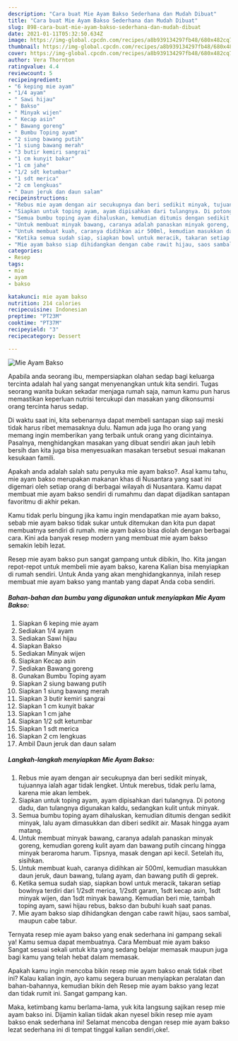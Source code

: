 ```yaml
---
description: "Cara buat Mie Ayam Bakso Sederhana dan Mudah Dibuat"
title: "Cara buat Mie Ayam Bakso Sederhana dan Mudah Dibuat"
slug: 898-cara-buat-mie-ayam-bakso-sederhana-dan-mudah-dibuat
date: 2021-01-11T05:32:50.634Z
image: https://img-global.cpcdn.com/recipes/a8b939134297fb48/680x482cq70/mie-ayam-bakso-foto-resep-utama.jpg
thumbnail: https://img-global.cpcdn.com/recipes/a8b939134297fb48/680x482cq70/mie-ayam-bakso-foto-resep-utama.jpg
cover: https://img-global.cpcdn.com/recipes/a8b939134297fb48/680x482cq70/mie-ayam-bakso-foto-resep-utama.jpg
author: Vera Thornton
ratingvalue: 4.4
reviewcount: 5
recipeingredient:
- "6 keping mie ayam"
- "1/4 ayam"
- " Sawi hijau"
- " Bakso"
- " Minyak wijen"
- " Kecap asin"
- " Bawang goreng"
- " Bumbu Toping ayam"
- "2 siung bawang putih"
- "1 siung bawang merah"
- "3 butir kemiri sangrai"
- "1 cm kunyit bakar"
- "1 cm jahe"
- "1/2 sdt ketumbar"
- "1 sdt merica"
- "2 cm lengkuas"
- " Daun jeruk dan daun salam"
recipeinstructions:
- "Rebus mie ayam dengan air secukupnya dan beri sedikit minyak, tujuannya ialah agar tidak lengket. Untuk merebus, tidak perlu lama, karena mie akan lembek."
- "Siapkan untuk toping ayam, ayam dipisahkan dari tulangnya. Di potong dadu, dan tulangnya digunakan kaldu, sedangkan kulit untuk minyak."
- "Semua bumbu toping ayam dihaluskan, kemudian ditumis dengan sedikit minyak, lalu ayam dimasukkan dan diberi sedikit air. Masak hingga ayam matang."
- "Untuk membuat minyak bawang, caranya adalah panaskan minyak goreng, kemudian goreng kulit ayam dan bawang putih cincang hingga minyak beraroma harum. Tipsnya, masak dengan api kecil. Setelah itu, sisihkan."
- "Untuk membuat kuah, caranya didihkan air 500ml, kemudian masukkan daun jeruk, daun bawang, tulang ayam, dan bawang putih di geprek."
- "Ketika semua sudah siap, siapkan bowl untuk meracik, takaran setiap bowlnya terdiri dari 1/2sdt merica, 1/2sdt garam, 1sdt kecap asin, 1sdt minyak wijen, dan 1sdt minyak bawang. Kemudian beri mie, tambah toping ayam, sawi hijau rebus, bakso dan bubuhi kuah saat panas."
- "Mie ayam bakso siap dihidangkan dengan cabe rawit hijau, saos sambal, maupun cabe tabur."
categories:
- Resep
tags:
- mie
- ayam
- bakso

katakunci: mie ayam bakso 
nutrition: 214 calories
recipecuisine: Indonesian
preptime: "PT23M"
cooktime: "PT37M"
recipeyield: "3"
recipecategory: Dessert

---
```



![Mie Ayam Bakso](https://img-global.cpcdn.com/recipes/a8b939134297fb48/680x482cq70/mie-ayam-bakso-foto-resep-utama.jpg)

Apabila anda seorang ibu, mempersiapkan olahan sedap bagi keluarga tercinta adalah hal yang sangat menyenangkan untuk kita sendiri. Tugas seorang  wanita bukan sekadar menjaga rumah saja, namun kamu pun harus memastikan keperluan nutrisi tercukupi dan masakan yang dikonsumsi orang tercinta harus sedap.

Di waktu  saat ini, kita sebenarnya dapat membeli santapan siap saji meski tidak harus ribet memasaknya dulu. Namun ada juga lho orang yang memang ingin memberikan yang terbaik untuk orang yang dicintainya. Pasalnya, menghidangkan masakan yang dibuat sendiri akan jauh lebih bersih dan kita juga bisa menyesuaikan masakan tersebut sesuai makanan kesukaan famili. 



Apakah anda adalah salah satu penyuka mie ayam bakso?. Asal kamu tahu, mie ayam bakso merupakan makanan khas di Nusantara yang saat ini digemari oleh setiap orang di berbagai wilayah di Nusantara. Kamu dapat membuat mie ayam bakso sendiri di rumahmu dan dapat dijadikan santapan favoritmu di akhir pekan.

Kamu tidak perlu bingung jika kamu ingin mendapatkan mie ayam bakso, sebab mie ayam bakso tidak sukar untuk ditemukan dan kita pun dapat membuatnya sendiri di rumah. mie ayam bakso bisa diolah dengan berbagai cara. Kini ada banyak resep modern yang membuat mie ayam bakso semakin lebih lezat.

Resep mie ayam bakso pun sangat gampang untuk dibikin, lho. Kita jangan repot-repot untuk membeli mie ayam bakso, karena Kalian bisa menyiapkan di rumah sendiri. Untuk Anda yang akan menghidangkannya, inilah resep membuat mie ayam bakso yang mantab yang dapat Anda coba sendiri.

<!--inarticleads1-->

##### Bahan-bahan dan bumbu yang digunakan untuk menyiapkan Mie Ayam Bakso:

1. Siapkan 6 keping mie ayam
1. Sediakan 1/4 ayam
1. Sediakan  Sawi hijau
1. Siapkan  Bakso
1. Sediakan  Minyak wijen
1. Siapkan  Kecap asin
1. Sediakan  Bawang goreng
1. Gunakan  Bumbu Toping ayam
1. Siapkan 2 siung bawang putih
1. Siapkan 1 siung bawang merah
1. Siapkan 3 butir kemiri sangrai
1. Siapkan 1 cm kunyit bakar
1. Siapkan 1 cm jahe
1. Siapkan 1/2 sdt ketumbar
1. Siapkan 1 sdt merica
1. Siapkan 2 cm lengkuas
1. Ambil  Daun jeruk dan daun salam




<!--inarticleads2-->

##### Langkah-langkah menyiapkan Mie Ayam Bakso:

1. Rebus mie ayam dengan air secukupnya dan beri sedikit minyak, tujuannya ialah agar tidak lengket. Untuk merebus, tidak perlu lama, karena mie akan lembek.
1. Siapkan untuk toping ayam, ayam dipisahkan dari tulangnya. Di potong dadu, dan tulangnya digunakan kaldu, sedangkan kulit untuk minyak.
1. Semua bumbu toping ayam dihaluskan, kemudian ditumis dengan sedikit minyak, lalu ayam dimasukkan dan diberi sedikit air. Masak hingga ayam matang.
1. Untuk membuat minyak bawang, caranya adalah panaskan minyak goreng, kemudian goreng kulit ayam dan bawang putih cincang hingga minyak beraroma harum. Tipsnya, masak dengan api kecil. Setelah itu, sisihkan.
1. Untuk membuat kuah, caranya didihkan air 500ml, kemudian masukkan daun jeruk, daun bawang, tulang ayam, dan bawang putih di geprek.
1. Ketika semua sudah siap, siapkan bowl untuk meracik, takaran setiap bowlnya terdiri dari 1/2sdt merica, 1/2sdt garam, 1sdt kecap asin, 1sdt minyak wijen, dan 1sdt minyak bawang. Kemudian beri mie, tambah toping ayam, sawi hijau rebus, bakso dan bubuhi kuah saat panas.
1. Mie ayam bakso siap dihidangkan dengan cabe rawit hijau, saos sambal, maupun cabe tabur.




Ternyata resep mie ayam bakso yang enak sederhana ini gampang sekali ya! Kamu semua dapat membuatnya. Cara Membuat mie ayam bakso Sangat sesuai sekali untuk kita yang sedang belajar memasak maupun juga bagi kamu yang telah hebat dalam memasak.

Apakah kamu ingin mencoba bikin resep mie ayam bakso enak tidak ribet ini? Kalau kalian ingin, ayo kamu segera buruan menyiapkan peralatan dan bahan-bahannya, kemudian bikin deh Resep mie ayam bakso yang lezat dan tidak rumit ini. Sangat gampang kan. 

Maka, ketimbang kamu berlama-lama, yuk kita langsung sajikan resep mie ayam bakso ini. Dijamin kalian tiidak akan nyesel bikin resep mie ayam bakso enak sederhana ini! Selamat mencoba dengan resep mie ayam bakso lezat sederhana ini di tempat tinggal kalian sendiri,oke!.

